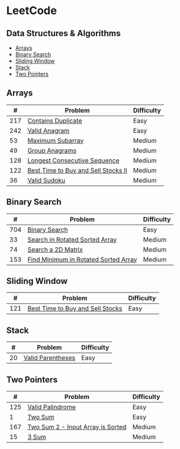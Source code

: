 # LeetCode

## Data Structures & Algorithms

- [Arrays](https://github.com/joshuadavidang/data-structures-and-algorithms#arrays)
- [Binary Search](https://github.com/joshuadavidang/data-structures-and-algorithms#binary-search)
- [Sliding Window](https://github.com/joshuadavidang/data-structures-and-algorithms#sliding-window)
- [Stack](https://github.com/joshuadavidang/data-structures-and-algorithms#stack)
- [Two Pointers](https://github.com/joshuadavidang/data-structures-and-algorithms#two-pointers)

## Arrays

| #   | Problem                                                                                                  | Difficulty |
| --- | -------------------------------------------------------------------------------------------------------- | ---------- |
| 217 | [Contains Duplicate](https://leetcode.com/problems/contains-duplicate/)                                  | Easy       |
| 242 | [Valid Anagram](https://leetcode.com/problems/valid-anagram/)                                            | Easy       |
| 53  | [Maximum Subarray](https://leetcode.com/problems/maximum-subarray/)                                      | Medium     |
| 49  | [Group Anagrams](https://leetcode.com/problems/group-anagrams/)                                          | Medium     |
| 128 | [Longest Consecutive Sequence](https://leetcode.com/problems/longest-consecutive-sequence/)              | Medium     |
| 122 | [Best Time to Buy and Sell Stocks II](https://leetcode.com/problems/best-time-to-buy-and-sell-stock-ii/) | Medium     |
| 36  | [Valid Sudoku](https://leetcode.com/problems/valid-sudoku/)                                              | Medium     |

## Binary Search

| #   | Problem                                                                                                     | Difficulty |
| --- | ----------------------------------------------------------------------------------------------------------- | ---------- |
| 704 | [Binary Search](https://leetcode.com/problems/binary-search/)                                               | Easy       |
| 33  | [Search in Rotated Sorted Array](https://leetcode.com/problems/search-in-rotated-sorted-array/)             | Medium     |
| 74  | [Search a 2D Matrix](https://leetcode.com/problems/search-a-2d-matrix/)                                     | Medium     |
| 153 | [Find Minimum in Rotated Sorted Array](https://leetcode.com/problems/find-minimum-in-rotated-sorted-array/) | Medium     |

## Sliding Window

| #   | Problem                                                                                            | Difficulty |
| --- | -------------------------------------------------------------------------------------------------- | ---------- |
| 121 | [Best Time to Buy and Sell Stocks](https://leetcode.com/problems/best-time-to-buy-and-sell-stock/) | Easy       |

## Stack

| #   | Problem                                                               | Difficulty |
| --- | --------------------------------------------------------------------- | ---------- |
| 20  | [Valid Parentheses](https://leetcode.com/problems/valid-parentheses/) | Easy       |

## Two Pointers

| #   | Problem                                                                                              | Difficulty |
| --- | ---------------------------------------------------------------------------------------------------- | ---------- |
| 125 | [Valid Palindrome](https://leetcode.com/problems/valid-palindrome/)                                  | Easy       |
| 1   | [Two Sum](https://leetcode.com/problems/two-sum/)                                                    | Easy       |
| 167 | [Two Sum 2 - Input Array is Sorted](https://leetcode.com/problems/two-sum-ii-input-array-is-sorted/) | Medium     |
| 15  | [3 Sum](https://leetcode.com/problems/3sum/)                                                         | Medium     |
